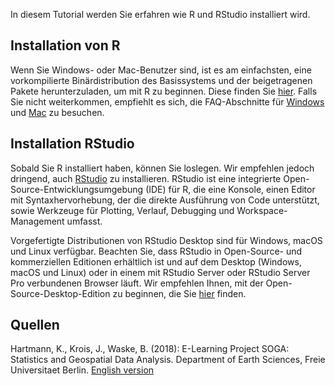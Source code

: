 In diesem Tutorial werden Sie erfahren wie R und RStudio installiert wird.
## Installation von R
Wenn Sie Windows- oder Mac-Benutzer sind, ist es am einfachsten, eine vorkompilierte Binärdistribution des Basissystems und der beigetragenen Pakete herunterzuladen, um mit R zu beginnen. Diese finden Sie [hier](https://cran.r-project.org/). Falls Sie nicht weiterkommen, empfiehlt es sich, die FAQ-Abschnitte für [Windows](https://cran.r-project.org/bin/windows/base/rw-FAQ.html) und [Mac](https://cran.r-project.org/bin/macosx/RMacOSX-FAQ.html) zu besuchen.
## Installation RStudio
Sobald Sie R installiert haben, können Sie loslegen. Wir empfehlen jedoch dringend, auch [RStudio](https://posit.co/) zu installieren. RStudio ist eine integrierte Open-Source-Entwicklungsumgebung (IDE) für R, die eine Konsole, einen Editor mit Syntaxhervorhebung, der die direkte Ausführung von Code unterstützt, sowie Werkzeuge für Plotting, Verlauf, Debugging und Workspace-Management umfasst.

Vorgefertigte Distributionen von RStudio Desktop sind für Windows, macOS und Linux verfügbar. Beachten Sie, dass RStudio in Open-Source- und kommerziellen Editionen erhältlich ist und auf dem Desktop (Windows, macOS und Linux) oder in einem mit RStudio Server oder RStudio Server Pro verbundenen Browser läuft. Wir empfehlen Ihnen, mit der Open-Source-Desktop-Edition zu beginnen, die Sie [hier](https://posit.co/downloads/) finden.
## Quellen
Hartmann, K., Krois, J., Waske, B. (2018): E-Learning Project SOGA: Statistics and Geospatial Data Analysis. Department of Earth Sciences, Freie Universitaet Berlin.
[English version](https://www.geo.fu-berlin.de/en/v/soga/Introduction-to-R/Getting-Started/index.html)
